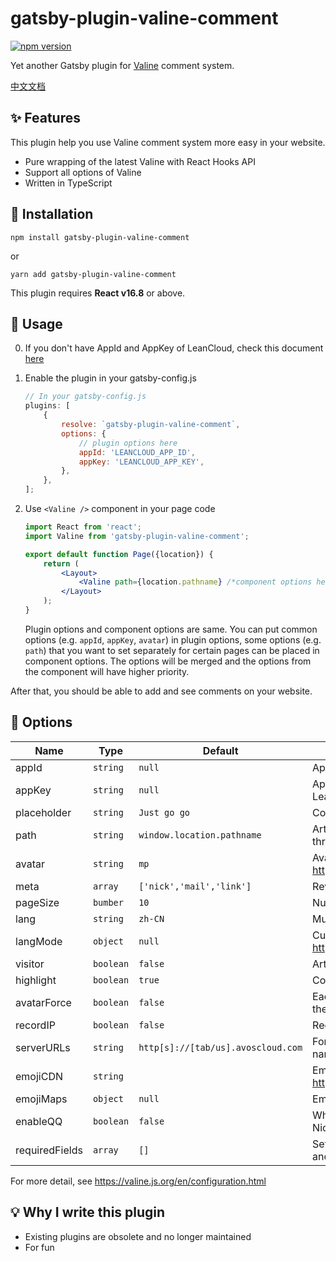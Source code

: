 # gatsby-plugin-valine-comment

[![npm version](https://badge.fury.io/js/gatsby-plugin-valine-comment.svg)](https://badge.fury.io/js/gatsby-plugin-valine-comment)

Yet another Gatsby plugin for [Valine](https://valine.js.org/en/) comment system.

[中文文档](https://github.com/Talaxy009/gatsby-plugin-valine-comment/blob/main/README-zh.md)

## ✨ Features

This plugin help you use Valine comment system more easy in your website.

- Pure wrapping of the latest Valine with React Hooks API
- Support all options of Valine
- Written in TypeScript

## 🚚 Installation

```shell
npm install gatsby-plugin-valine-comment
```

or

```shell
yarn add gatsby-plugin-valine-comment
```

This plugin requires **React v16.8** or above.

## 🔦 Usage

0. If you don't have AppId and AppKey of LeanCloud, check this document [here](https://valine.js.org/en/quickstart.html#Get-APP-ID-and-APP-Key)

1. Enable the plugin in your gatsby-config.js

    ```js
    // In your gatsby-config.js
    plugins: [
        {
            resolve: `gatsby-plugin-valine-comment`,
            options: {
                // plugin options here
                appId: 'LEANCLOUD_APP_ID',
                appKey: 'LEANCLOUD_APP_KEY',
            },
        },
    ];
    ```

2. Use `<Valine />` component in your page code

    ```jsx
    import React from 'react';
    import Valine from 'gatsby-plugin-valine-comment';

    export default function Page({location}) {
        return (
            <Layout>
                <Valine path={location.pathname} /*component options here*/ />
            </Layout>
        );
    }
    ```

    Plugin options and component options are same. You can put common options (e.g. `appId`, `appKey`, `avatar`) in plugin options, some options (e.g. `path`) that you want to set separately for certain pages can be placed in component options. The options will be merged and the options from the component will have higher priority.

After that, you should be able to add and see comments on your website.

## 🔧 Options

| Name           | Type      | Default                            | Description                                            |
| -------------- | --------- | ---------------------------------- | ------------------------------------------------------ |
| appId          | `string`  | `null`                             | Application appId from Leancloud                       |
| appKey         | `string`  | `null`                             | Application appKey from Leancloud                      |
| placeholder    | `string`  | `Just go go`                       | Comment box placeholders                               |
| path           | `string`  | `window.location.pathname`         | Article path(just like duoshuo thread)                 |
| avatar         | `string`  | `mp`                               | Avatar, <https://valine.js.org/en/avatar.html>         |
| meta           | `array`   | `['nick','mail','link']`           | Reviewer attributes                                    |
| pageSize       | `bumber`  | `10`                               | Number of pages per page                               |
| lang           | `string`  | `zh-CN`                            | Multilingual support                                   |
| langMode       | `object`  | `null`                             | Custom language, <https://valine.js.org/en/i18n.html>  |
| visitor        | `boolean` | `false`                            | Article reading statistics                             |
| highlight      | `boolean` | `true`                             | Code highlighting                                      |
| avatarForce    | `boolean` | `false`                            | Each time you access forced pulls the latest avatar    |
| recordIP       | `boolean` | `false`                            | Record reviewer IP                                     |
| serverURLs     | `string`  | `http[s]://[tab/us].avoscloud.com` | For domestic custom domain name users                  |
| emojiCDN       | `string`  |                                    | Emoji Pack CDN, <https://valine.js.org/en/emoji.html>  |
| emojiMaps      | `object`  | `null`                             | Emoji Packet Mapping                                   |
| enableQQ       | `boolean` | `false`                            | Whether to automatically get QQ Nickname and QQ Avatar |
| requiredFields | `array`   | `[]`                               | Set required fields, default anonymous                 |

For more detail, see <https://valine.js.org/en/configuration.html>

## 💡 Why I write this plugin

- Existing plugins are obsolete and no longer maintained
- For fun
